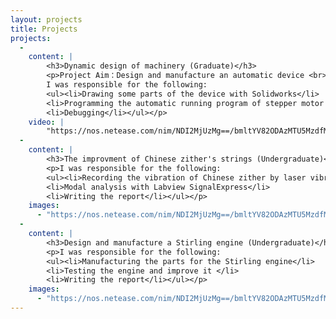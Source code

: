 ```yaml
---
layout: projects
title: Projects
projects: 
  - 
    content: |
        <h3>Dynamic design of machinery (Graduate)</h3>
        <p>Project Aim：Design and manufacture an automatic device <br> 
        I was responsible for the following:
        <ul><li>Drawing some parts of the device with Solidworks</li>
        <li>Programming the automatic running program of stepper motor in MCU </li>
        <li>Debugging</li></ul></p>
    video: |
        "https://nos.netease.com/nim/NDI2MjUzMg==/bmltYV82ODAzMTU5MzdfMTUxNDM2NzE3MjM1OF80NWRmMTExNC0zMGYxLTQ0M2YtOGM0ZC00YTJhYjcyMzFjYWQ="
  - 
    content: |
        <h3>The improvment of Chinese zither's strings (Undergraduate)</h3>
        <p>I was responsible for the following:
        <ul><li>Recording the vibration of Chinese zither by laser vibrometer</li>
        <li>Modal analysis with Labview SignalExpress</li>
        <li>Writing the report</li></ul></p>
    images: 
      - "https://nos.netease.com/nim/NDI2MjUzMg==/bmltYV82ODAzMTU5MzdfMTUxNDM2NzE3MjM1OF80NWRmMTExNC0zMGYxLTQ0M2YtOGM0ZC00YTJhYjcyMzFjYWQ="
  - 
    content: |
        <h3>Design and manufacture a Stirling engine (Undergraduate)</h3>
        <p>I was responsible for the following:
        <ul><li>Manufacturing the parts for the Stirling engine</li>
        <li>Testing the engine and improve it </li>
        <li>Writing the report</li></ul></p>
    images: 
      - "https://nos.netease.com/nim/NDI2MjUzMg==/bmltYV82ODAzMTU5MzdfMTUxNDM2NzE3MjM1OF80NWRmMTExNC0zMGYxLTQ0M2YtOGM0ZC00YTJhYjcyMzFjYWQ="
---
```


